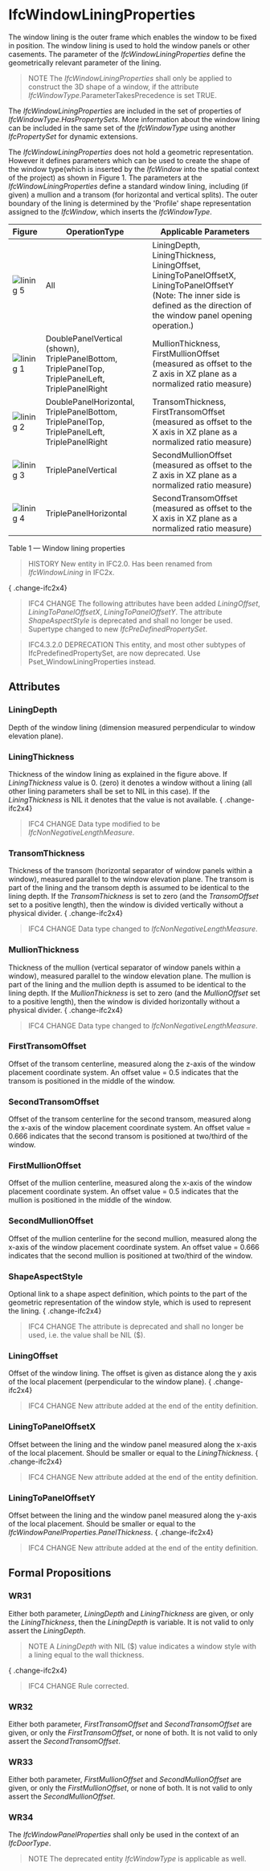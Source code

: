 # IfcWindowLiningProperties

The window lining is the outer frame which enables the window to be fixed in position. The window lining is used to hold the window panels or other casements. The parameter of the _IfcWindowLiningProperties_ define the geometrically relevant parameter of the lining.
<!-- end of short definition -->

> NOTE The _IfcWindowLiningProperties_ shall only be applied to construct the 3D shape of a window, if the attribute _IfcWindowType_.ParameterTakesPrecedence is set TRUE.

The _IfcWindowLiningProperties_ are included in the set of properties of _IfcWindowType.HasPropertySets_. More information about the window lining can be included in the same set of the _IfcWindowType_ using another _IfcPropertySet_ for dynamic extensions.

The _IfcWindowLiningProperties_ does not hold a geometric representation. However it defines parameters which can be used to create the shape of the window type(which is inserted by the _IfcWindow_ into the spatial context of the project) as shown in Figure 1. The parameters at the _IfcWindowLiningProperties_ define a standard window lining, including (if given) a mullion and a transom (for horizontal and vertical splits). The outer boundary of the lining is determined by the 'Profile' shape representation assigned to the _IfcWindow_, which inserts the _IfcWindowType_.

| Figure | OperationType | Applicable Parameters |
| --- | --- | --- |
| ![lining 5](../../../../figures/ifcwindowliningproperties-fig05.png) | All | LiningDepth, LiningThickness, LiningOffset, LiningToPanelOffsetX, LiningToPanelOffsetY (Note: The inner side is defined as the direction of the window panel opening operation.) |
| ![lining 1](../../../../figures/ifcwindowliningproperties-fig01.png) | DoublePanelVertical (shown), TriplePanelBottom, TriplePanelTop, TriplePanelLeft, TriplePanelRight | MullionThickness, FirstMullionOffset (measured as offset to the Z axis in XZ plane as a normalized ratio measure) |
| ![lining 2](../../../../figures/ifcwindowliningproperties-fig02.png) | DoublePanelHorizontal, TriplePanelBottom, TriplePanelTop, TriplePanelLeft, TriplePanelRight | TransomThickness, FirstTransomOffset (measured as offset to the X axis in XZ plane as a normalized ratio measure) |
| ![lining 3](../../../../figures/ifcwindowliningproperties-fig03.png) | TriplePanelVertical | SecondMullionOffset (measured as offset to the Z axis in XZ plane as a normalized ratio measure) |
| ![lining 4](../../../../figures/ifcwindowliningproperties-fig04.png) | TriplePanelHorizontal | SecondTransomOffset (measured as offset to the X axis in XZ plane as a normalized ratio measure) |

Table 1 — Window lining properties

> HISTORY New entity in IFC2.0. Has been renamed from _IfcWindowLining_ in IFC2x.

{ .change-ifc2x4}
> IFC4 CHANGE The following attributes have been added _LiningOffset_, _LiningToPanelOffsetX_, _LiningToPanelOffsetY_. The attribute _ShapeAspectStyle_ is deprecated and shall no longer be used. Supertype changed to new _IfcPreDefinedPropertySet_.

> IFC4.3.2.0 DEPRECATION This entity, and most other subtypes of IfcPredefinedPropertySet, are now deprecated. Use Pset_WindowLiningProperties instead.

## Attributes

### LiningDepth
Depth of the window lining (dimension measured perpendicular to window elevation plane).

### LiningThickness
Thickness of the window lining as explained in the figure above. If _LiningThickness_ value is 0. (zero) it denotes a window without a lining (all other lining parameters shall be set to NIL in this case). If the _LiningThickness_ is NIL it denotes that the value is not available.
{ .change-ifc2x4}
> IFC4 CHANGE Data type modified to be _IfcNonNegativeLengthMeasure_.

### TransomThickness
Thickness of the transom (horizontal separator of window panels within a window), measured parallel to the window elevation plane. The transom is part of the lining and the transom depth is assumed to be identical to the lining depth.
If the _TransomThickness_ is set to zero (and the _TransomOffset_ set to a positive length), then the window is divided vertically without a physical divider.
{ .change-ifc2x4}
> IFC4 CHANGE Data type changed to _IfcNonNegativeLengthMeasure_.

### MullionThickness
Thickness of the mullion (vertical separator of window panels within a window), measured parallel to the window elevation plane. The mullion is part of the lining and the mullion depth is assumed to be identical to the lining depth.
If the _MullionThickness_ is set to zero (and the _MullionOffset_ set to a positive length), then the window is divided horizontally without a physical divider.
{ .change-ifc2x4}
> IFC4 CHANGE Data type changed to _IfcNonNegativeLengthMeasure_.

### FirstTransomOffset
Offset of the transom centerline, measured along the z-axis of the window placement coordinate system. An offset value = 0.5 indicates that the transom is positioned in the middle of the window.

### SecondTransomOffset
Offset of the transom centerline for the second transom, measured along the x-axis of the window placement coordinate system. An offset value = 0.666 indicates that the second transom is positioned at two/third of the window.

### FirstMullionOffset
Offset of the mullion centerline, measured along the x-axis of the window placement coordinate system. An offset value = 0.5 indicates that the mullion is positioned in the middle of the window.

### SecondMullionOffset
Offset of the mullion centerline for the second mullion, measured along the x-axis of the window placement coordinate system. An offset value = 0.666 indicates that the second mullion is positioned at two/third of the window.

### ShapeAspectStyle
Optional link to a shape aspect definition, which points to the part of the geometric representation of the window style, which is used to represent the lining.
{ .change-ifc2x4}
> IFC4 CHANGE The attribute is deprecated and shall no longer be used, i.e. the value shall be NIL ($).

### LiningOffset
Offset of the window lining. The offset is given as distance along the y axis of the local placement (perpendicular to the window plane).
{ .change-ifc2x4}
> IFC4 CHANGE New attribute added at the end of the entity definition.

### LiningToPanelOffsetX
Offset between the lining and the window panel measured along the x-axis of the local placement. Should be smaller or equal to the _LiningThickness_.
{ .change-ifc2x4}
> IFC4 CHANGE New attribute added at the end of the entity definition.

### LiningToPanelOffsetY
Offset between the lining and the window panel measured along the y-axis of the local placement. Should be smaller or equal to the _IfcWindowPanelProperties.PanelThickness_.
{ .change-ifc2x4}
> IFC4 CHANGE New attribute added at the end of the entity definition.

## Formal Propositions

### WR31
Either both parameter, _LiningDepth_ and _LiningThickness_ are given, or only the _LiningThickness_, then the _LiningDepth_ is variable. It is not valid to only assert the _LiningDepth_.
> NOTE A _LiningDepth_ with NIL ($) value indicates a window style with a lining equal to the wall thickness.

{ .change-ifc2x4}
> IFC4 CHANGE Rule corrected.

### WR32
Either both parameter, _FirstTransomOffset_ and _SecondTransomOffset_ are given, or only the _FirstTransomOffset_, or none of both. It is not valid to only assert the _SecondTransomOffset_.

### WR33
Either both parameter, _FirstMullionOffset_ and _SecondMullionOffset_ are given, or only the _FirstMullionOffset_, or none of both. It is not valid to only assert the _SecondMullionOffset_.

### WR34
The _IfcWindowPanelProperties_ shall only be used in the context of an _IfcDoorType_.
> NOTE The deprecated entity _IfcWindowType_ is applicable as well.
